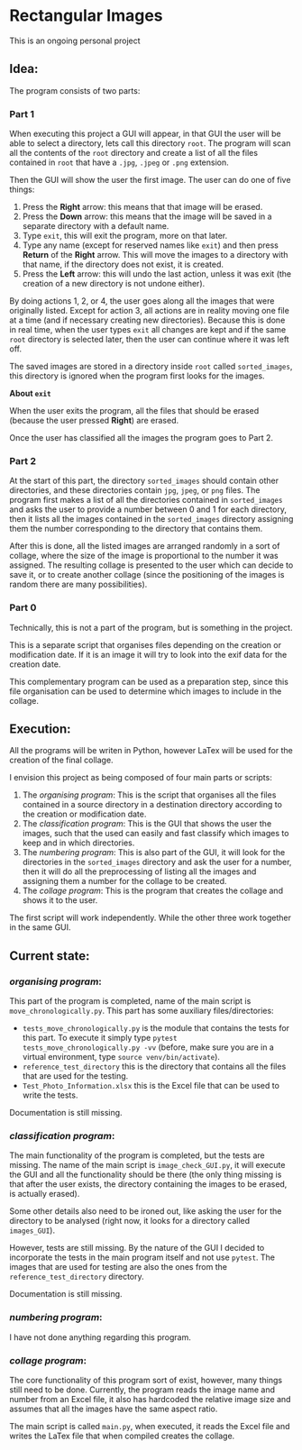 # Rectangular Images

This is an ongoing personal project

## **Idea:** 

The program consists of two parts:

### Part 1

When executing this project a GUI will appear, in that GUI the user will be able to select a directory, lets call this directory `root`. The program will scan all the contents of the `root` directory and create a list of all the files contained in `root` that have a `.jpg`, `.jpeg` or `.png` extension.

Then the GUI will show the user the first image. The user can do one of five things:

1. Press the **Right** arrow: this means that that image will be erased.
2. Press the **Down** arrow: this means that the image will be saved in a separate directory with a default name.
3. Type `exit`, this will exit the program, more on that later.
4. Type any name (except for reserved names like `exit`) and then press **Return** of the **Right** arrow. This will move the images to a directory with that name, if the directory does not exist, it is created.
5. Press the **Left** arrow: this will undo the last action, unless it was exit (the creation of a new directory is not undone either).

By doing actions 1, 2, or 4, the user goes along all the images that were originally listed. Except for action 3, all actions are in reality moving one file at a time (and if necessary creating new directories). Because this is done in real time, when the user types `exit` all changes are kept and if the same `root` directory is selected later, then the user can continue where it was left off.

The saved images are stored in a directory inside `root` called `sorted_images`, this directory is ignored when the program first looks for the images.

**About `exit`** 

When the user exits the program, all the files that should be erased (because the user pressed **Right**) are erased.

Once the user has classified all the images the program goes to Part 2.

### Part 2

At the start of this part, the directory `sorted_images` should contain other directories, and these directories contain `jpg`, `jpeg`, or `png` files. The program first makes a list of all the directories contained in `sorted_images` and asks the user to provide a number between 0 and 1 for each directory, then it lists all the images contained in the `sorted_images` directory assigning them the number corresponding to the directory that contains them.

After this is done, all the listed images are arranged randomly in a sort of collage, where the size of the image is proportional to the number it was assigned. The resulting collage is presented to the user which can decide to save it, or to create another collage (since the positioning of the images is random there are many possibilities).

### Part 0

Technically, this is not a part of the program, but is something in the project. 

This is a separate script that organises files depending on the creation or modification date. If it is an image it will try to look into the exif data for the creation date.

This complementary program can be used as a preparation step, since this file organisation can be used to determine which images to include in the collage.

## Execution:

All the programs will be writen in Python, however LaTex will be used for the creation of the final collage.

I envision this project as being composed of four main parts or scripts:

1. The *organising program*: This is the script that organises all the files contained in a source directory in a destination directory according to the creation or modification date.
2. The *classification program*: This is the GUI that shows the user the images, such that the used can easily and fast classify which images to keep and in which directories.
3. The *numbering program*: This is also part of the GUI, it will look for the directories in the `sorted_images` directory and ask the user for a number, then it will do all the preprocessing of listing all the images and assigning them a number for the collage to be created.
4. The *collage program*: This is the program that creates the collage and shows it to the user.

The first script will work independently. While the other three work together in the same GUI.

## Current state:

### *organising program*:
This part of the program is completed, name of the main script is `move_chronologically.py`. This part has some auxiliary files/directories:

- `tests_move_chronologically.py` is the module that contains the tests for this part. To execute it simply type `pytest tests_move_chronologically.py -vv` (before, make sure you are in a virtual environment, type `source venv/bin/activate`).
- `reference_test_directory` this is the directory that contains all the files that are used for the testing.
- `Test_Photo_Information.xlsx` this is the Excel file that can be used to write the tests.

Documentation is still missing.

### *classification program*:
The main functionality of the program is completed, but the tests are missing. The name of the main script is `image_check_GUI.py`, it will execute the GUI and all the functionality should be there (the only thing missing is that after the user exists, the directory containing the images to be erased, is actually erased).

Some other details also need to be ironed out, like asking the user for the directory to be analysed (right now, it looks for a directory called `images_GUI`).

However, tests are still missing. By the nature of the GUI I decided to incorporate the tests in the main program itself and not use `pytest`. The images that are used for testing are also the ones from the `reference_test_directory` directory.

Documentation is still missing.

### *numbering program*:
I have not done anything regarding this program.

### *collage program*:
The core functionality of this program sort of exist, however, many things still need to be done. Currently, the program reads the image name and number from an Excel file, it also has hardcoded the relative image size and assumes that all the images have the same aspect ratio.

The main script is called `main.py`, when executed, it reads the Excel file and writes the LaTex file that when compiled creates the collage.















